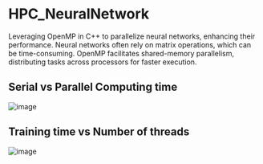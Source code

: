 # HPC_NeuralNetwork
Leveraging OpenMP in C++ to parallelize neural networks, enhancing their performance. Neural networks often rely on matrix operations, which can be time-consuming. OpenMP facilitates shared-memory parallelism, distributing tasks across processors for faster execution.
## Serial vs Parallel Computing time
![image](https://github.com/malathi-1588/HPC_NeuralNetwork/assets/116137959/132ac414-25c1-4802-82a5-7bac83d0128d)

## Training time vs Number of threads
![image](https://github.com/malathi-1588/HPC_NeuralNetwork/assets/116137959/0b237a5e-feda-49f6-8c3b-ca55cd74e8ce)


